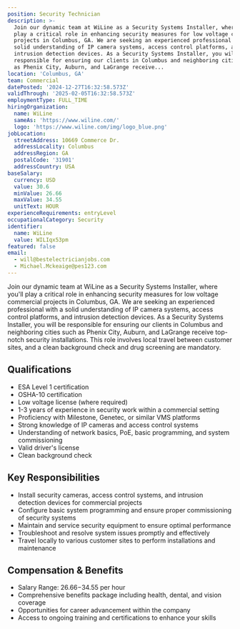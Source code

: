 ```yaml
---
position: Security Technician
description: >-
  Join our dynamic team at WiLine as a Security Systems Installer, where you'll
  play a critical role in enhancing security measures for low voltage commercial
  projects in Columbus, GA. We are seeking an experienced professional with a
  solid understanding of IP camera systems, access control platforms, and
  intrusion detection devices. As a Security Systems Installer, you will be
  responsible for ensuring our clients in Columbus and neighboring cities such
  as Phenix City, Auburn, and LaGrange receive...
location: 'Columbus, GA'
team: Commercial
datePosted: '2024-12-27T16:32:58.573Z'
validThrough: '2025-02-05T16:32:58.573Z'
employmentType: FULL_TIME
hiringOrganization:
  name: WiLine
  sameAs: 'https://www.wiline.com/'
  logo: 'https://www.wiline.com/img/logo_blue.png'
jobLocation:
  streetAddress: 10669 Commerce Dr.
  addressLocality: Columbus
  addressRegion: GA
  postalCode: '31901'
  addressCountry: USA
baseSalary:
  currency: USD
  value: 30.6
  minValue: 26.66
  maxValue: 34.55
  unitText: HOUR
experienceRequirements: entryLevel
occupationalCategory: Security
identifier:
  name: WiLine
  value: WILIqx53pm
featured: false
email:
  - will@bestelectricianjobs.com
  - Michael.Mckeaige@pes123.com
---
```




Join our dynamic team at WiLine as a Security Systems Installer, where you'll play a critical role in enhancing security measures for low voltage commercial projects in Columbus, GA. We are seeking an experienced professional with a solid understanding of IP camera systems, access control platforms, and intrusion detection devices. As a Security Systems Installer, you will be responsible for ensuring our clients in Columbus and neighboring cities such as Phenix City, Auburn, and LaGrange receive top-notch security installations. This role involves local travel between customer sites, and a clean background check and drug screening are mandatory.

## Qualifications

- ESA Level 1 certification
- OSHA-10 certification
- Low voltage license (where required)
- 1-3 years of experience in security work within a commercial setting
- Proficiency with Milestone, Genetec, or similar VMS platforms
- Strong knowledge of IP cameras and access control systems
- Understanding of network basics, PoE, basic programming, and system commissioning
- Valid driver's license
- Clean background check

## Key Responsibilities

- Install security cameras, access control systems, and intrusion detection devices for commercial projects
- Configure basic system programming and ensure proper commissioning of security systems
- Maintain and service security equipment to ensure optimal performance
- Troubleshoot and resolve system issues promptly and effectively
- Travel locally to various customer sites to perform installations and maintenance

## Compensation & Benefits

- Salary Range: $26.66-$34.55 per hour
- Comprehensive benefits package including health, dental, and vision coverage
- Opportunities for career advancement within the company
- Access to ongoing training and certifications to enhance your skills
